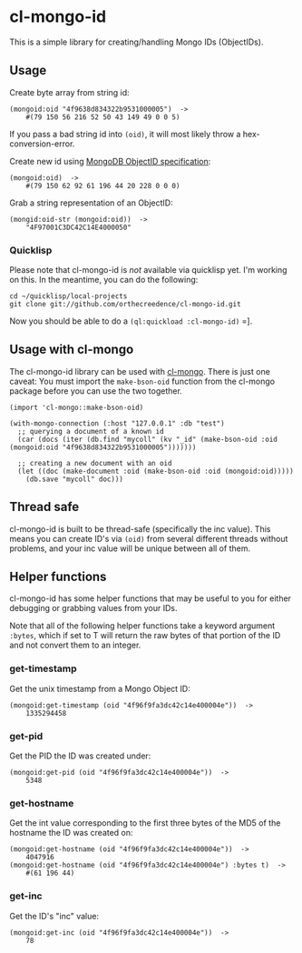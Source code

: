 cl-mongo-id
===========

This is a simple library for creating/handling Mongo IDs (ObjectIDs).

Usage
-----
Create byte array from string id:

    (mongoid:oid "4f9638d834322b9531000005")  ->
        #(79 150 56 216 52 50 43 149 49 0 0 5)
    
If you pass a bad string id into `(oid)`, it will most likely throw a hex-conversion-error.

Create new id using [MongoDB ObjectID specification](http://www.mongodb.org/display/DOCS/Object+IDs):

    (mongoid:oid)  ->
        #(79 150 62 92 61 196 44 20 228 0 0 0)

Grab a string representation of an ObjectID:

    (mongid:oid-str (mongoid:oid))  ->
	    "4F97001C3DC42C14E4000050"

### Quicklisp
Please note that cl-mongo-id is *not* available via quicklisp yet. I'm working
on this. In the meantime, you can do the following:

    cd ~/quicklisp/local-projects
	git clone git://github.com/orthecreedence/cl-mongo-id.git

Now you should be able to do a `(ql:quickload :cl-mongo-id)` =].

Usage with cl-mongo
-------------------
The cl-mongo-id library can be used with [cl-mongo](https://github.com/fons/cl-mongo).
There is just one caveat: You must import the `make-bson-oid` function from the
cl-mongo package before you can use the two together.

    (import 'cl-mongo::make-bson-oid)
    
    (with-mongo-connection (:host "127.0.0.1" :db "test")
      ;; querying a document of a known id
      (car (docs (iter (db.find "mycoll" (kv "_id" (make-bson-oid :oid (mongoid:oid "4f9638d834322b9531000005")))))))
    
      ;; creating a new document with an oid
	  (let ((doc (make-document :oid (make-bson-oid :oid (mongoid:oid)))))
	    (db.save "mycoll" doc)))

Thread safe
-----------
cl-mongo-id is built to be thread-safe (specifically the inc value). This means
you can create ID's via `(oid)` from several different threads without problems,
and your inc value will be unique between all of them.

Helper functions
----------------
cl-mongo-id has some helper functions that may be useful to you for either 
debugging or grabbing values from your IDs. 

Note that all of the following helper functions take a keyword argument `:bytes`,
which if set to T will return the raw bytes of that portion of the ID and not
convert them to an integer.

### get-timestamp
Get the unix timestamp from a Mongo Object ID:

    (mongoid:get-timestamp (oid "4f96f9fa3dc42c14e400004e"))  ->
        1335294458

### get-pid
Get the PID the ID was created under:

    (mongoid:get-pid (oid "4f96f9fa3dc42c14e400004e"))  ->
        5348

### get-hostname
Get the int value corresponding to the first three bytes of the MD5 of the hostname the ID was created on:

    (mongoid:get-hostname (oid "4f96f9fa3dc42c14e400004e"))  ->
        4047916
    (mongoid:get-hostname (oid "4f96f9fa3dc42c14e400004e") :bytes t)  ->
        #(61 196 44)

### get-inc
Get the ID's "inc" value:

    (mongoid:get-inc (oid "4f96f9fa3dc42c14e400004e"))  ->
        78

